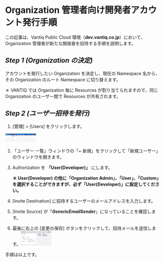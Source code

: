 # **Organization 管理者向け開発者アカウント発行手順**
この記事は、Vantiq Public Cloud 環境（__dev.vantiq.co.jp__）において、Organization 管理者が新たな開発者を招待する手順を説明します。  
## ***Step 1 (Organization の決定)***

アカウントを発行したい Organization を決定し、現在の Namespace 名から、その Organization のルート Namespace に切り替えます。

＊ VANTIQ では Organization 毎に Resources が割り当てられますので、同じ Organization のユーザー間で Resources が共有されます。

## ***Step 2 (ユーザー招待を発行)***

1. [管理] > [Users] をクリックします。

<img src="../../imgs/00_Prep2/image1.png" width=100mm>

2. 「ユーザー 一覧」ウィンドウの「+ 新規」をクリックして「新規ユーザー」のウィンドウを開きます。

3. Authorization を **「User(Developer)」** にします。

   **＊ User(Developer) の他に「Organization Admin」、「User」、「Custom」を選択することができますが、必ず「User(Developer)」に設定してください。**

4. [Invite Destination] に招待するユーザーのメールアドレスを入力します。

5. [Invite Source] が「***GenericEmailSender***」になっていることを確認します。

6. 最後に右上の [変更の保存] ボタンをクリックして、招待メールを送信します。<img src="../../imgs/00_Prep2/image2.png"  width=100mm>

手順は以上です。
